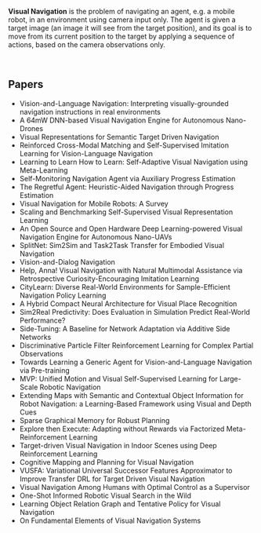 <p><strong>Visual Navigation</strong> is the problem of navigating an agent, e.g. a mobile robot, in an environment using camera input only. The agent is given a target image (an image it will see from the target position), and its goal is to move from its current position to the target by applying a sequence of actions, based on the camera observations only.</p>
</br>

<h2> Papers </h2> 

<ul>

                             

 <li><a target="_blank" href="https://github.com/manjunath5496/Visual-Navigation-Papers/blob/master/vnn(1).pdf" style="text-decoration:none;">Vision-and-Language Navigation: Interpreting visually-grounded navigation instructions in real environments</a></li>

 <li><a target="_blank" href="https://github.com/manjunath5496/Visual-Navigation-Papers/blob/master/vnn(2).pdf" style="text-decoration:none;">A 64mW DNN-based Visual Navigation Engine for Autonomous Nano-Drones</a></li>

<li><a target="_blank" href="https://github.com/manjunath5496/Visual-Navigation-Papers/blob/master/vnn(3).pdf" style="text-decoration:none;">Visual Representations for Semantic Target Driven Navigation</a></li>
 <li><a target="_blank" href="https://github.com/manjunath5496/Visual-Navigation-Papers/blob/master/vnn(4).pdf" style="text-decoration:none;">Reinforced Cross-Modal Matching and Self-Supervised Imitation Learning for Vision-Language Navigation</a></li>                              
<li><a target="_blank" href="https://github.com/manjunath5496/Visual-Navigation-Papers/blob/master/vnn(5).pdf" style="text-decoration:none;">Learning to Learn How to Learn:
Self-Adaptive Visual Navigation using Meta-Learning</a></li>
<li><a target="_blank" href="https://github.com/manjunath5496/Visual-Navigation-Papers/blob/master/vnn(6).pdf" style="text-decoration:none;">Self-Monitoring Navigation Agent via Auxiliary Progress Estimation</a></li>
 <li><a target="_blank" href="https://github.com/manjunath5496/Visual-Navigation-Papers/blob/master/vnn(7).pdf" style="text-decoration:none;">The Regretful Agent: Heuristic-Aided Navigation through Progress Estimation</a></li>

 <li><a target="_blank" href="https://github.com/manjunath5496/Visual-Navigation-Papers/blob/master/vnn(8).pdf" style="text-decoration:none;">Visual Navigation for Mobile Robots: A Survey</a></li>
   <li><a target="_blank" href="https://github.com/manjunath5496/Visual-Navigation-Papers/blob/master/vnn(9).pdf" style="text-decoration:none;">Scaling and Benchmarking Self-Supervised Visual Representation Learning</a></li>
  
   
 <li><a target="_blank" href="https://github.com/manjunath5496/Visual-Navigation-Papers/blob/master/vnn(10).pdf" style="text-decoration:none;">An Open Source and Open Hardware
Deep Learning-powered Visual Navigation Engine for Autonomous Nano-UAVs</a></li>                              
<li><a target="_blank" href="https://github.com/manjunath5496/Visual-Navigation-Papers/blob/master/vnn(11).pdf" style="text-decoration:none;">SplitNet: Sim2Sim and Task2Task Transfer for Embodied Visual Navigation</a></li>
<li><a target="_blank" href="https://github.com/manjunath5496/Visual-Navigation-Papers/blob/master/vnn(12).pdf" style="text-decoration:none;">Vision-and-Dialog Navigation</a></li>
<li><a target="_blank" href="https://github.com/manjunath5496/Visual-Navigation-Papers/blob/master/vnn(13).pdf" style="text-decoration:none;">Help, Anna! Visual Navigation with Natural Multimodal Assistance via Retrospective Curiosity-Encouraging Imitation Learning</a></li>

<li><a target="_blank" href="https://github.com/manjunath5496/Visual-Navigation-Papers/blob/master/vnn(14).pdf" style="text-decoration:none;">CityLearn: Diverse Real-World Environments for Sample-Efficient Navigation Policy Learning</a></li>
                              
<li><a target="_blank" href="https://github.com/manjunath5496/Visual-Navigation-Papers/blob/master/vnn(15).pdf" style="text-decoration:none;">A Hybrid Compact Neural Architecture for Visual Place Recognition</a></li>

<li><a target="_blank" href="https://github.com/manjunath5496/Visual-Navigation-Papers/blob/master/vnn(16).pdf" style="text-decoration:none;">Sim2Real Predictivity: Does Evaluation in Simulation Predict Real-World Performance?</a></li>

  <li><a target="_blank" href="https://github.com/manjunath5496/Visual-Navigation-Papers/blob/master/vnn(17).pdf" style="text-decoration:none;">Side-Tuning: A Baseline for Network Adaptation via Additive Side Networks</a></li>   
  
<li><a target="_blank" href="https://github.com/manjunath5496/Visual-Navigation-Papers/blob/master/vnn(18).pdf" style="text-decoration:none;">Discriminative Particle Filter Reinforcement Learning for Complex Partial Observations</a></li> 

  
<li><a target="_blank" href="https://github.com/manjunath5496/Visual-Navigation-Papers/blob/master/vnn(19).pdf" style="text-decoration:none;">Towards Learning a Generic Agent for Vision-and-Language Navigation via Pre-training</a></li> 

<li><a target="_blank" href="https://github.com/manjunath5496/Visual-Navigation-Papers/blob/master/vnn(20).pdf" style="text-decoration:none;">MVP: Unified Motion and Visual Self-Supervised Learning for Large-Scale Robotic Navigation</a></li>

<li><a target="_blank" href="https://github.com/manjunath5496/Visual-Navigation-Papers/blob/master/vnn(21).pdf" style="text-decoration:none;">Extending Maps with Semantic and Contextual Object Information for Robot Navigation: a Learning-Based Framework using Visual and Depth Cues</a></li>
<li><a target="_blank" href="https://github.com/manjunath5496/Visual-Navigation-Papers/blob/master/vnn(22).pdf" style="text-decoration:none;">Sparse Graphical Memory for Robust Planning</a></li> 
 
 
 
 
 
 <li><a target="_blank" href="https://github.com/manjunath5496/Visual-Navigation-Papers/blob/master/vnn(23).pdf" style="text-decoration:none;">Explore then Execute: Adapting without Rewards via Factorized Meta-Reinforcement Learning</a></li> 
 

   <li><a target="_blank" href="https://github.com/manjunath5496/Visual-Navigation-Papers/blob/master/vnn(24).pdf" style="text-decoration:none;">Target-driven Visual Navigation in Indoor Scenes using Deep Reinforcement Learning</a></li>
 
   <li><a target="_blank" href="https://github.com/manjunath5496/Visual-Navigation-Papers/blob/master/vnn(25).pdf" style="text-decoration:none;">Cognitive Mapping and Planning for Visual Navigation</a></li>                              
 <li><a target="_blank" href="https://github.com/manjunath5496/Visual-Navigation-Papers/blob/master/vnn(26).pdf" style="text-decoration:none;">VUSFA: Variational Universal Successor Features Approximator to Improve Transfer DRL for Target Driven Visual Navigation</a></li>
 <li><a target="_blank" href="https://github.com/manjunath5496/Visual-Navigation-Papers/blob/master/vnn(27).pdf" style="text-decoration:none;">Visual Navigation Among Humans with Optimal Control as a Supervisor</a></li>
   
 
   <li><a target="_blank" href="https://github.com/manjunath5496/Visual-Navigation-Papers/blob/master/vnn(28).pdf" style="text-decoration:none;">One-Shot Informed Robotic Visual Search in the Wild</a></li>
 
   <li><a target="_blank" href="https://github.com/manjunath5496/Visual-Navigation-Papers/blob/master/vnn(29).pdf" style="text-decoration:none;">Learning Object Relation Graph and Tentative Policy for Visual Navigation</a></li> 
   
 <li><a target="_blank" href="https://github.com/manjunath5496/Visual-Navigation-Papers/blob/master/vnn(30).pdf" style="text-decoration:none;">On Fundamental Elements of
Visual Navigation Systems</a></li>  

</ul>
